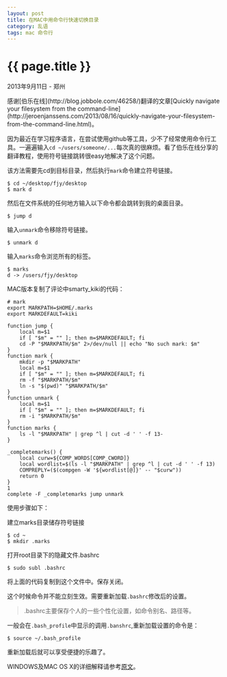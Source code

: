 ```yaml
---
layout: post
title: 在MAC中用命令行快速切换目录
category: 乱语
tags: mac 命令行
---
```

{{ page.title }}
================
<p class="meta">2013年9月11日 - 郑州</p>
感谢[伯乐在线](http://blog.jobbole.com/46258/)翻译的文章[Quickly navigate your filesystem from the command-line](http://jeroenjanssens.com/2013/08/16/quickly-navigate-your-filesystem-from-the-command-line.html)。


因为最近在学习程序语言，在尝试使用github等工具，少不了经常使用命令行工具。一遍遍输入`cd ~/users/someone/...`每次真的很麻烦。看了伯乐在线分享的翻译教程，使用符号链接跳转很easy地解决了这个问题。

该方法需要先cd到目标目录，然后执行`mark`命令建立符号链接。

	$ cd ~/desktop/fjy/desktop
	$ mark d

然后在文件系统的任何地方输入以下命令都会跳转到我的桌面目录。

	$ jump d

输入`unmark`命令移除符号链接。

	$ unmark d

输入`marks`命令浏览所有的标签。

	$ marks
	d -> /users/fjy/desktop

MAC版本复制了评论中smarty_kiki的代码：


	# mark
	export MARKPATH=$HOME/.marks
	export MARKDEFAULT=kiki
	 
	function jump {
	    local m=$1
	    if [ "$m" = "" ]; then m=$MARKDEFAULT; fi
	    cd -P "$MARKPATH/$m" 2>/dev/null || echo "No such mark: $m"
	}
	function mark {
	    mkdir -p "$MARKPATH"
	    local m=$1
	    if [ "$m" = "" ]; then m=$MARKDEFAULT; fi
	    rm -f "$MARKPATH/$m"
	    ln -s "$(pwd)" "$MARKPATH/$m"
	}
	function unmark {
	    local m=$1
	    if [ "$m" = "" ]; then m=$MARKDEFAULT; fi
	    rm -i "$MARKPATH/$m"
	}
	function marks {
	    ls -l "$MARKPATH" | grep ^l | cut -d ' ' -f 13-
	}
	 
	_completemarks() {
	    local curw=${COMP_WORDS[COMP_CWORD]}
	    local wordlist=$(ls -l "$MARKPATH" | grep ^l | cut -d ' ' -f 13)
	    COMPREPLY=($(compgen -W '${wordlist[@]}' -- "$curw"))
	    return 0
	}
	1
	complete -F _completemarks jump unmark

使用步骤如下：

建立marks目录储存符号链接

	$ cd ~
	$ mkdir .marks

打开root目录下的隐藏文件.bashrc

	$ sudo subl .bashrc

将上面的代码复制到这个文件中。保存关闭。

这个时候命令并不能立刻生效。需要重新加载`.bashrc`修改后的设置。

>.bashrc主要保存个人的一些个性化设置，如命令别名、路径等。

一般会在`.bash_profile`中显示的调用`.banshrc`,重新加载设置的命令是：

	$ source ~/.bash_profile

重新加载后就可以享受便捷的乐趣了。

WINDOWS及MAC OS X的详细解释请参考[原文](http://blog.jobbole.com/46258/)。

